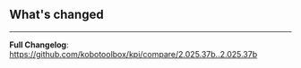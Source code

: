 <!-- version number should be already in the releases title, no need to repeat here. -->
## What's changed


****

**Full Changelog**: https://github.com/kobotoolbox/kpi/compare/2.025.37b..2.025.37b
<!-- generated by git-cliff -->
